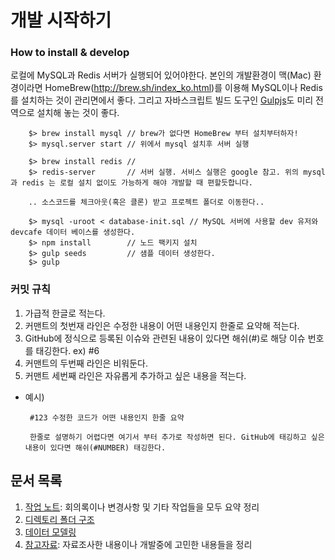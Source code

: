 # 개발 시작하기

### How to install & develop
로컬에 MySQL과 Redis 서버가 실행되어 있어야한다. 본인의 개발환경이 맥(Mac) 환경이라면 HomeBrew(http://brew.sh/index_ko.html)를 이용해 MySQL이나 Redis를 설치하는 것이 관리면에서 좋다. 그리고 자바스크립트 빌드 도구인 [Gulpjs](http://gulpjs.com/)도 미리 전역으로 설치해 놓는 것이 좋다.

```
    $> brew install mysql // brew가 없다면 HomeBrew 부터 설치부터하자!
    $> mysql.server start // 위에서 mysql 설치후 서버 실행

    $> brew install redis //
    $> redis-server       // 서버 실행. 서비스 실행은 google 참고. 위의 mysql 과 redis 는 로컬 설치 없이도 가능하게 해야 개발할 때 편할듯합니다. 
    
    .. 소스코드를 체크아웃(혹은 클론) 받고 프로젝트 폴더로 이동한다..

    $> mysql -uroot < database-init.sql // MySQL 서버에 사용할 dev 유저와 devcafe 데이터 베이스를 생성한다.
    $> npm install        // 노드 팩키지 설치
    $> gulp seeds         // 샘플 데이터 생성한다. 
    $> gulp               
```

### 커밋 규칙
 1. 가급적 한글로 적는다. 
 2. 커맨트의 첫번재 라인은 수정한 내용이 어떤 내용인지 한줄로 요약해 적는다. 
 3. GitHub에 정식으로 등록된 이슈와 관련된 내용이 있다면 해쉬(#)로 해당 이슈 번호를 태깅한다. ex) #6 
 4. 커맨트의 두번째 라인은 비워둔다.
 5. 커맨트 세번째 라인은 자유롭게 추가하고 싶은 내용을 적는다. 
  - 예시)
    ```
     #123 수정한 코드가 어떤 내용인지 한줄 요약
     
     한줄로 설명하기 어렵다면 여기서 부터 추가로 작성하면 된다. GitHub에 태깅하고 싶은 내용이 있다면 해쉬(#NUMBER) 태깅한다. 
    ```

## 문서 목록
 1. [작업 노트](https://github.com/miconblog/devcafe/blob/master/docs/worklog.md): 회의록이나 변경사항 및 기타 작업들을 모두 요약 정리
 2. [디렉토리 폴더 구조](https://github.com/miconblog/devcafe/blob/master/docs/directory-structure.md)
 2. [데이터 모델링](https://github.com/miconblog/devcafe/blob/master/docs/data-modeling.md)
 3. [참고자료](https://github.com/miconblog/devcafe/blob/master/docs/reference.md): 자료조사한 내용이나 개발중에 고민한 내용들을 정리


